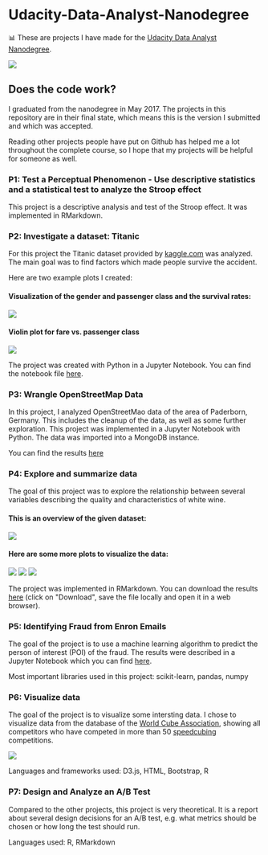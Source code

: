 # Udacity-Data-Analyst-Nanodegree

:bar_chart: These are projects I have made for the [Udacity Data Analyst Nanodegree](https://www.udacity.com/course/data-analyst-nanodegree--nd002/).

![](images/certificate.png)

## Does the code work?
I graduated from the nanodegree in May 2017. The projects in this repository are in their final state, which means this is the version I submitted and which was accepted.

Reading other projects people have put on Github has helped me a lot throughout the complete course, so I hope that my projects will be helpful for someone as well.


### P1: Test a Perceptual Phenomenon - Use descriptive statistics and a statistical test to analyze the Stroop effect
This project is a descriptive analysis and test of the Stroop effect. It was implemented in RMarkdown.

### P2: Investigate a dataset: Titanic
For this project the Titanic dataset provided by [kaggle.com](http://www.kaggle.com) was analyzed.
The main goal was to find factors which made people survive the accident.

Here are two example plots I created:

#### Visualization of the gender and passenger class and the survival rates:

![](Images/p2-1.png)

#### Violin plot for fare vs. passenger class
![](Images/p2-2.png)

The project was created with Python in a Jupyter Notebook. You can find the notebook file [here](https://github.com/Laura-O/Udacity-Data-Analyst-Nanodegree/blob/master/Project_2/P2.ipynb).

### P3: Wrangle OpenStreetMap Data
In this project, I analyzed OpenStreetMao data of the area of Paderborn, Germany. This includes the cleanup of the data, as well as some further exploration. This project was implemented in a Jupyter Notebook with Python. The data was imported into a MongoDB instance.

You can find the results [here](https://github.com/Laura-O/Udacity-Data-Analyst-Nanodegree/blob/master/Project_3/Udacity%20P3%20Project.ipynb)

### P4: Explore and summarize data
The goal of this project was to explore the relationship between several variables describing the quality and characteristics of white wine.

#### This is an overview of the given dataset:
![](Images/p4-1.png)

#### Here are some more plots to visualize the data:
![](Images/p4-2.png)
![](Images/p4-3.png)
![](Images/p4-4.png)

The project was implemented in RMarkdown. You can download the results [here](https://github.com/Laura-O/Udacity-Data-Analyst-Nanodegree/blob/master/Project_4/white_wine.html) (click on "Download", save the file locally and open it in a web browser).

### P5: Identifying Fraud from Enron Emails 
The goal of the project is to use a machine learning algorithm to predict the person of interest (POI) of the fraud.
The results were described in a Jupyter Notebook which you can find [here](https://github.com/Laura-O/Udacity-Data-Analyst-Nanodegree/blob/master/Project_5/Enron_POI_detection.ipynb).

Most important libraries used in this project: scikit-learn, pandas, numpy

### P6: Visualize data
The goal of the project is to visualize some intersting data. I chose to visualize data from the database of the [World Cube Association](http://www.worldcubeassociation.org), showing all competitors who have competed in more than 50 [speedcubing](https://en.wikipedia.org/wiki/Speedcubing) competitions.

![](Project_6/images/final_visualization.png)

Languages and frameworks used: D3.js, HTML, Bootstrap, R

### P7: Design and Analyze an A/B Test
Compared to the other projects, this project is very theoretical. It is a report about several design decisions for an A/B test, e.g. what metrics should be chosen or how long the test should run.

Languages used: R, RMarkdown

